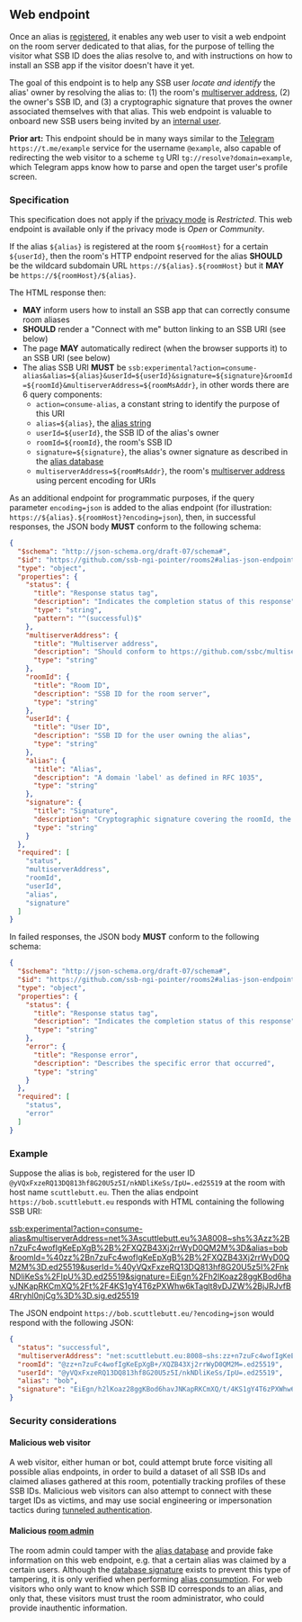## Web endpoint

Once an alias is [registered](Registration.md), it enables any web user to visit a web endpoint on the room server dedicated to that alias, for the purpose of telling the visitor what SSB ID does the alias resolve to, and with instructions on how to install an SSB app if the visitor doesn't have it yet.

The goal of this endpoint is to help any SSB user *locate and identify* the alias' owner by resolving the alias to: (1) the room's [multiserver address](https://github.com/ssb-js/multiserver), (2) the owner's SSB ID, and (3) a cryptographic signature that proves the owner associated themselves with that alias. This web endpoint is valuable to onboard new SSB users being invited by an [internal user](../Stakeholders/Internal%20user.md).

**Prior art:** This endpoint should be in many ways similar to the [Telegram](https://telegram.org/) `https://t.me/example` service for the username `@example`, also capable of redirecting the web visitor to a scheme `tg` URI `tg://resolve?domain=example`, which Telegram apps know how to parse and open the target user's profile screen.

### Specification

This specification does not apply if the [privacy mode](../Setup/Privacy%20modes.md) is *Restricted*. This web endpoint is available only if the privacy mode is *Open* or *Community*.

If the alias `${alias}` is registered at the room `${roomHost}` for a certain `${userId}`, then the room's HTTP endpoint reserved for the alias **SHOULD** be the wildcard subdomain URL `https://${alias}.${roomHost}` but it **MAY** be `https://${roomHost}/${alias}`.

The HTML response then:

- **MAY** inform users how to install an SSB app that can correctly consume room aliases
- **SHOULD** render a "Connect with me" button linking to an SSB URI (see below)
- The page **MAY** automatically redirect (when the browser supports it) to an SSB URI (see below)
- The alias SSB URI **MUST** be `ssb:experimental?action=consume-alias&alias=${alias}&userId=${userId}&signature=${signature}&roomId=${roomId}&multiserverAddress=${roomMsAddr}`, in other words there are 6 query components:
  - `action=consume-alias`, a constant string to identify the purpose of this URI
  - `alias=${alias}`, the [alias string](Alias%20string.md)
  - `userId=${userId}`, the SSB ID of the alias's owner
  - `roomId=${roomId}`, the room's SSB ID
  - `signature=${signature}`, the alias's owner signature as described in the [alias database](Alias%20database.md)
  - `multiserverAddress=${roomMsAddr}`, the room's [multiserver address](https://github.com/ssb-js/multiserver) using percent encoding for URIs

As an additional endpoint for programmatic purposes, if the query parameter `encoding=json` is added to the alias endpoint (for illustration: `https://${alias}.${roomHost}?encoding=json`), then, in successful responses, the JSON body **MUST** conform to the following schema:

```json
{
  "$schema": "http://json-schema.org/draft-07/schema#",
  "$id": "https://github.com/ssb-ngi-pointer/rooms2#alias-json-endpoint-success",
  "type": "object",
  "properties": {
    "status": {
      "title": "Response status tag",
      "description": "Indicates the completion status of this response",
      "type": "string",
      "pattern": "^(successful)$"
    },
    "multiserverAddress": {
      "title": "Multiserver address",
      "description": "Should conform to https://github.com/ssbc/multiserver-address",
      "type": "string"
    },
    "roomId": {
      "title": "Room ID",
      "description": "SSB ID for the room server",
      "type": "string"
    },
    "userId": {
      "title": "User ID",
      "description": "SSB ID for the user owning the alias",
      "type": "string"
    },
    "alias": {
      "title": "Alias",
      "description": "A domain 'label' as defined in RFC 1035",
      "type": "string"
    },
    "signature": {
      "title": "Signature",
      "description": "Cryptographic signature covering the roomId, the userId, and the alias",
      "type": "string"
    }
  },
  "required": [
    "status",
    "multiserverAddress",
    "roomId",
    "userId",
    "alias",
    "signature"
  ]
}
```

In failed responses, the JSON body **MUST** conform to the following schema:

```json
{
  "$schema": "http://json-schema.org/draft-07/schema#",
  "$id": "https://github.com/ssb-ngi-pointer/rooms2#alias-json-endpoint-error",
  "type": "object",
  "properties": {
    "status": {
      "title": "Response status tag",
      "description": "Indicates the completion status of this response",
      "type": "string"
    },
    "error": {
      "title": "Response error",
      "description": "Describes the specific error that occurred",
      "type": "string"
    }
  },
  "required": [
    "status",
    "error"
  ]
}
```

### Example

Suppose the alias is `bob`, registered for the user ID `@yVQxFxzeRQ13DQ813hf8G20U5z5I/nkNDliKeSs/IpU=.ed25519` at the room with host name `scuttlebutt.eu`. Then the alias endpoint `https://bob.scuttlebutt.eu` responds with HTML containing the following SSB URI:

[ssb:experimental?action=consume-alias&multiserverAddress=net%3Ascuttlebutt.eu%3A8008~shs%3Azz%2Bn7zuFc4wofIgKeEpXgB%2B%2FXQZB43Xj2rrWyD0QM2M%3D&alias=bob&roomId=%40zz%2Bn7zuFc4wofIgKeEpXgB%2B%2FXQZB43Xj2rrWyD0QM2M%3D.ed25519&userId=%40yVQxFxzeRQ13DQ813hf8G20U5z5I%2FnkNDliKeSs%2FIpU%3D.ed25519&signature=EiEgn%2Fh2lKoaz28ggKBod6havJNKapRKCmXQ%2Ft%2F4KS1gY4T6zPXWhw6kTaglt8vDJZW%2BjJRJvfB4Rryhl0njCg%3D%3D.sig.ed25519](ssb:experimental?action=consume-alias&multiserverAddress=net%3Ascuttlebutt.eu%3A8008~shs%3Azz%2Bn7zuFc4wofIgKeEpXgB%2B%2FXQZB43Xj2rrWyD0QM2M%3D&alias=bob&roomId=%40zz%2Bn7zuFc4wofIgKeEpXgB%2B%2FXQZB43Xj2rrWyD0QM2M%3D.ed25519&userId=%40yVQxFxzeRQ13DQ813hf8G20U5z5I%2FnkNDliKeSs%2FIpU%3D.ed25519&signature=EiEgn%2Fh2lKoaz28ggKBod6havJNKapRKCmXQ%2Ft%2F4KS1gY4T6zPXWhw6kTaglt8vDJZW%2BjJRJvfB4Rryhl0njCg%3D%3D.sig.ed25519)

The JSON endpoint `https://bob.scuttlebutt.eu/?encoding=json` would respond with the following JSON:

```json
{
  "status": "successful",
  "multiserverAddress": "net:scuttlebutt.eu:8008~shs:zz+n7zuFc4wofIgKeEpXgB+/XQZB43Xj2rrWyD0QM2M=",
  "roomId": "@zz+n7zuFc4wofIgKeEpXgB+/XQZB43Xj2rrWyD0QM2M=.ed25519",
  "userId": "@yVQxFxzeRQ13DQ813hf8G20U5z5I/nkNDliKeSs/IpU=.ed25519",
  "alias": "bob",
  "signature": "EiEgn/h2lKoaz28ggKBod6havJNKapRKCmXQ/t/4KS1gY4T6zPXWhw6kTaglt8vDJZW+jJRJvfB4Rryhl0njCg==.sig.ed25519"
}
```

### Security considerations

#### Malicious web visitor

A web visitor, either human or bot, could attempt brute force visiting all possible alias endpoints, in order to build a dataset of all SSB IDs and claimed aliases gathered at this room, potentially tracking profiles of these SSB IDs. Malicious web visitors can also attempt to connect with these target IDs as victims, and may use social engineering or impersonation tactics during [tunneled authentication](../Participation/Tunneled%20authentication.md).

#### Malicious [room admin](../Stakeholders/Room%20admin.md)

The room admin could tamper with the [alias database](Alias%20database.md) and provide fake information on this web endpoint, e.g. that a certain alias was claimed by a certain users. Although the [database signature](Alias%20database.md) exists to prevent this type of tampering, it is only verified when performing [alias consumption](Alias%20consumption.md). For web visitors who only want to know which SSB ID corresponds to an alias, and only that, these visitors must trust the room administrator, who could provide inauthentic information.
